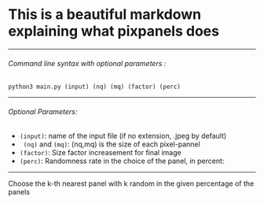 # This is a beautiful markdown explaining what pixpanels does 
___

###### Command line syntax with optional parameters :

```
python3 main.py (input) (nq) (mq) (factor) (perc)
```
___
###### Optional Parameters:

* ``` (input) ```: name of the input file (if no extension, .jpeg by default)
* ``` (nq)``` and ```(mq)```: (nq,mq) is the size of each pixel-pannel 
* ``` (factor) ```: Size factor increasement for final image
* ``` (perc) ```: Randomness rate in the choice of the panel, in percent:
___

Choose the k-th nearest panel with k random in the given percentage of the panels

